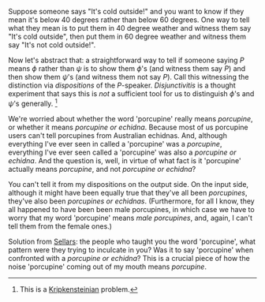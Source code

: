 Suppose someone says "It's cold outside!" and you want to know if they mean it's 
below 40 degrees rather than below 60 degrees. One way to tell what they mean is 
to put them in 40 degree weather and witness them say "It's cold outside", then 
put them in 60 degree weather and witness them say "It's not cold outside!".

Now let's abstract that: a straightforward way to tell if someone saying $P$ 
means $\phi$ rather than $\psi$ is to show them $\phi$'s 
(and witness them say $P$) and then show them 
$\psi$'s (and witness them not say $P$). Call this witnessing the distinction 
via *dispositions* of the $P$-speaker. *Disjunctivitis* is a thought experiment 
that says this is *not* a sufficient tool for us to distinguish $\phi$'s and 
$\psi$'s generally. [^1] 

[^1]: This is a [Kripkensteinian](/docs/phil/works/kripkenstein/index.qmd) problem.

We're worried about whether the word 'porcupine' really means *porcupine*, or 
whether it means *porcupine or echidna*. Because most of us porcupine users 
can't tell porcupines from Australian echidnas. And, although everything I've 
ever seen in called a 'porcupine' was a *porcupine*, everything I've ever seen 
called a 'porcupine' was also a *porcupine or echidna*. And the question is, 
well, in virtue of what fact is it 'porcupine' actually means *porcupine*, 
and not *porcupine or echidna*?

You can't tell it from my dispositions on the output side. On the input 
side, although it might have been equally true that they've all been *porcupines*, they've also been *porcupines or echidnas*. (Furthermore, for 
all I know, they all happened to have been been male porcupines, in which 
case we have to worry that my word 'porcupine' means *male porcupines*, and, again, I can't tell them from the female ones.)

Solution from [Sellars](/docs/phil/people/sellars/index.qmd): the people who 
taught you the word 'porcupine', what 
pattern were they trying to inculcate in you? Was it to say 'porcupine' when 
confronted with a *porcupine or echidna*? This is a crucial piece of how the 
noise 'porcupine' coming out of my mouth means *porcupine*.

